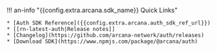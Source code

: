 !!! an-info "{{config.extra.arcana.sdk_name}} Quick Links"

    * [Auth SDK Reference]({{config.extra.arcana.auth_sdk_ref_url}})
    * [[rn-latest-auth|Release notes]]
    * [Changelog](https://github.com/arcana-network/auth/releases)
    * [Download SDK](https://www.npmjs.com/package/@arcana/auth)
